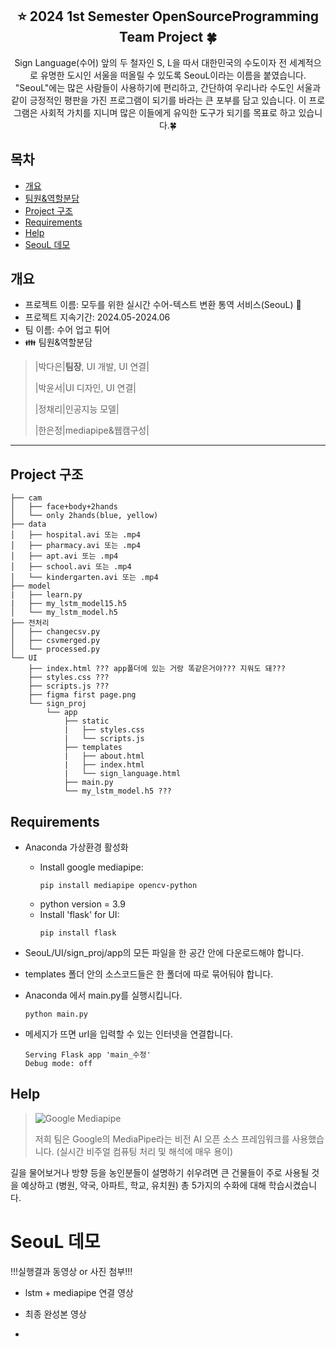 <div align="center">
<h2> ⭐ 2024 1st Semester OpenSourceProgramming Team Project 🍀</h2>
Sign Language(수어) 앞의 두 철자인 S, L을 따서 대한민국의 수도이자 전 세계적으로 유명한 도시인 서울을 떠올릴 수 있도록 SeouL이라는 이름을 붙였습니다.
"SeouL"에는 많은 사람들이 사용하기에 편리하고, 간단하여 우리나라 수도인 서울과 같이 긍정적인 평판을 가진 프로그램이 되기를 바라는 큰 포부를 담고 있습니다. 이 프로그램은 사회적 가치를 지니며 많은 이들에게 유익한 도구가 되기를 목표로 하고 있습니다.🍀
</div>

## 목차
  - [개요](#개요) 
  - [팀원&역할분담](#팀원&역할분담)
  - [Project 구조](#Project-구조)
  - [Requirements](#Requirements)
  - [Help](#Help)
  - [SeouL 데모](#SeouL-데모)

## 개요
- 프로젝트 이름: 모두를 위한 실시간 수어-텍스트 변환 통역 서비스(SeouL) 🚌
- 프로젝트 지속기간: 2024.05-2024.06
- 팀 이름: 수어 업고 튀어
- 👪 팀원&역할분담
>   |박다은|**팀장**, UI 개발, UI 연결|
>
>  |박윤서|UI 디자인, UI 연결|
>
>  |정채리|인공지능 모델|
>
>  |한은정|mediapipe&웹캠구성|

***

## Project 구조

```
├── cam
│   ├── face+body+2hands
│   └── only 2hands(blue, yellow)
├── data
│   ├── hospital.avi 또는 .mp4
│   ├── pharmacy.avi 또는 .mp4
│   ├── apt.avi 또는 .mp4
│   ├── school.avi 또는 .mp4
│   └── kindergarten.avi 또는 .mp4
├── model
|   ├── learn.py
|   ├── my_lstm_model15.h5
│   └── my_lstm_model.h5
├── 전처리
│   ├── changecsv.py
│   ├── csvmerged.py
│   └── processed.py
└── UI
    ├── index.html ??? app폴더에 있는 거랑 똑같은거야??? 지워도 돼???
    ├── styles.css ???
    ├── scripts.js ???
    ├── figma first page.png
    └── sign_proj
        └── app
            ├── static
            |   ├── styles.css
            |   └── scripts.js
            ├── templates
            |   ├── about.html
            |   ├── index.html
            |   └── sign_language.html
            ├── main.py
            └── my_lstm_model.h5 ???
```

## Requirements
* Anaconda 가상환경 활성화
  * Install google mediapipe:
    ```shell
    pip install mediapipe opencv-python
    ```
  * python version = 3.9
  * Install 'flask' for UI:
    ```shell
    pip install flask
    ```

* SeouL/UI/sign_proj/app의 모든 파일을 한 공간 안에 다운로드해야 합니다.
* templates 폴더 안의 소스코드들은 한 폴더에 따로 묶어둬야 합니다.

* Anaconda 에서 main.py를 실행시킵니다.
    ```shell
    python main.py
    ```

* 메세지가 뜨면 url을 입력할 수 있는 인터넷을 연결합니다.
    ```shell
    Serving Flask app 'main_수정'
    Debug mode: off
    ```

## Help

>![Google Mediapipe](https://github.com/onesilver04/SeouL/assets/141193305/bb47481d-3ddf-43c0-905b-2a710dcf3e23)
>
>저희 팀은 Google의 MediaPipe라는 비전 AI 오픈 소스 프레임워크를 사용했습니다.
(실시간 비주얼 컴퓨팅 처리 및 해석에 매우 용이)

길을 물어보거나 방향 등을 농인분들이 설명하기 쉬우려면 큰 건물들이 주로 사용될 것을 예상하고
(병원, 약국, 아파트, 학교, 유치원) 총 5가지의 수화에 대해 학습시켰습니다.

# SeouL 데모

!!!실행결과 동영상 or 사진 첨부!!!
* lstm + mediapipe 연결 영상
* 최종 완성본 영상

* 
